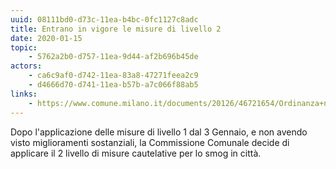 ```yaml
---
uuid: 08111bd0-d73c-11ea-b4bc-0fc1127c8adc
title: Entrano in vigore le misure di livello 2
date: 2020-01-15
topic:
    - 5762a2b0-d757-11ea-9d44-af2b696b45de
actors:
    - ca6c9af0-d742-11ea-83a8-47271feea2c9
    - d4666d70-d741-11ea-b57b-a7c066f88ab5
links:
    - https://www.comune.milano.it/documents/20126/46721654/Ordinanza+n.+2_2020+-++Ordinanza+Aria.pdf/a0c922c4-04ab-52e9-b1da-2fbd89daee44?t=1579036012309
---
```


Dopo l'applicazione delle misure di livello 1 dal 3 Gennaio, e non avendo visto miglioramenti sostanziali, la Commissione Comunale decide di applicare il 2 livello di misure cautelative per lo smog in città.

